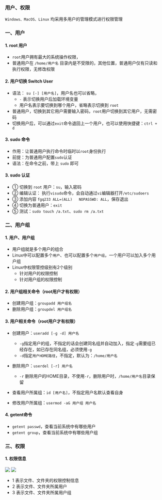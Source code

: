 ### 用户、权限
`Windows、MacOS、Linux` 均采用多用户的管理模式进行权限管理

### 一、用户
#### 1. root 用户
* `root`用户拥有最大的系统操作权限，
* 普通用户在 `/home/用户名` 目录内是不受限的，其他位置，普通用户仅有只读和执行权限，无修改权限

#### 2. 用户切换 Switch User
* 语法： `su [-] [用户名]`，用户名也可以省略，
  * `-` 表示切换用户后加载环境变量
  * 用户名表示要切换到哪个用户，省略表示切换到 `root`
* 普通用户，切换到其它用户需要输入密码，`root`用户切换到其它用户，无需密码
* 切换用户后，可以通过`exit`命令退回上一个用户，也可以使用快捷键：`ctrl + d`


#### 3. sudo 命令
* 作用：让普通用户执行命令时临时以`root`身份执行
* 前提：为普通用户配置`sudo`认证
* 语法：在命令之前，带上 `sudo` 即可

#### 3. sudo 认证
* ① 切换到 `root` 用户：`su`，输入密码
* ② 编辑认证： 执行`visudo`命令，会自动通过`vi`编辑器打开`/etc/sudoers`
* ③ 添加内容 `fgq233 ALL=(ALL)   NOPASSWD: ALL`，保存退出
* ④ 切换为普通用户：`exit`
* ⑤ 测试：`sudo touch /a.txt`、`sudo rm /a.txt`


### 二、用户组
#### 1. 用户、用户组
* 用户组就是多个用户的组合
* Linux中可以配置多个`用户`、也可以配置多个`用户组`，一个用户可以加入多个用户组
* Linux中权限管控级别有2个级别
  * 针对用户的权限控制
  * 针对用户组的权限控制


#### 2. 用户组相关命令（root用户才有权限）
* 创建用户组：`groupadd 用户组名`
* 删除用户组：`groupdel 用户组名`


#### 3. 用户相关命令（root用户才有权限）
* 创建用户：`useradd [-g -d] 用户名`
  * `-g`指定用户的组，不指定的话会创建同名组并自动加入，指定`-g`需要组已经存在，如已存在同名组，必须使用`-g`
  * `-d`指定`用户HOME路径`，不指定，默认为：`/home/用户名`
  
* 删除用户：`userdel [-r] 用户名`
  * `-r` 删除用户的HOME目录，不使用`-r`，删除用户时，`/home/用户名`目录保留
  
* 查看用户所属组：`id [用户名]`，不指定用户名默认查看自身

* 修改用户所属组：`usermod -aG 用户组 用户名`


#### 4. getent命令
* `getent passwd`，查看当前系统中有哪些用户
* `getent group`，查看当前系统中有哪些用户组



### 三、权限
#### 1. 权限信息
![](https://fgq233.github.io/imgs/linux/linux03.png)
![](https://fgq233.github.io/imgs/linux/linux04.png)



* 1 表示文件、文件夹的权限控制信息
* 2 表示文件、文件夹所属用户
* 3 表示文件、文件夹所属用户组


